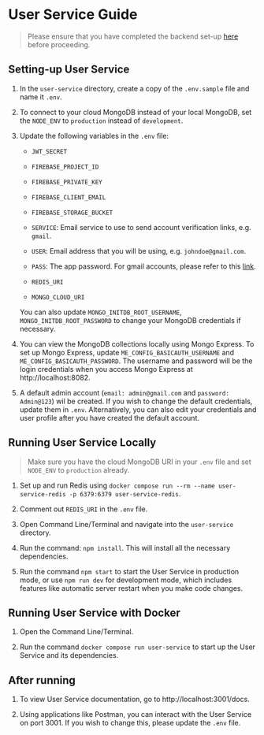 # User Service Guide

> Please ensure that you have completed the backend set-up [here](../README.md) before proceeding.

## Setting-up User Service

1. In the `user-service` directory, create a copy of the `.env.sample` file and name it `.env`.

2. To connect to your cloud MongoDB instead of your local MongoDB, set the `NODE_ENV` to `production` instead of `development`.

3. Update the following variables in the `.env` file:

   - `JWT_SECRET`

   - `FIREBASE_PROJECT_ID`

   - `FIREBASE_PRIVATE_KEY`

   - `FIREBASE_CLIENT_EMAIL`

   - `FIREBASE_STORAGE_BUCKET`

   - `SERVICE`: Email service to use to send account verification links, e.g. `gmail`.

   - `USER`: Email address that you will be using, e.g. `johndoe@gmail.com`.

   - `PASS`: The app password. For gmail accounts, please refer to this [link](https://support.google.com/accounts/answer/185833?hl=en).

   - `REDIS_URI`

   - `MONGO_CLOUD_URI`

   You can also update `MONGO_INITDB_ROOT_USERNAME`, `MONGO_INITDB_ROOT_PASSWORD` to change your MongoDB credentials if necessary.

4. You can view the MongoDB collections locally using Mongo Express. To set up Mongo Express, update `ME_CONFIG_BASICAUTH_USERNAME` and `ME_CONFIG_BASICAUTH_PASSWORD`. The username and password will be the login credentials when you access Mongo Express at http://localhost:8082.

5. A default admin account (`email: admin@gmail.com` and `password: Admin@123`) wil be created. If you wish to change the default credentials, update them in `.env`. Alternatively, you can also edit your credentials and user profile after you have created the default account.

## Running User Service Locally

> Make sure you have the cloud MongoDB URI in your `.env` file and set `NODE_ENV` to `production` already.

1. Set up and run Redis using `docker compose run --rm --name user-service-redis -p 6379:6379 user-service-redis`.

2. Comment out `REDIS_URI` in the `.env` file.

3. Open Command Line/Terminal and navigate into the `user-service` directory.

4. Run the command: `npm install`. This will install all the necessary dependencies.

5. Run the command `npm start` to start the User Service in production mode, or use `npm run dev` for development mode, which includes features like automatic server restart when you make code changes.

## Running User Service with Docker

1. Open the Command Line/Terminal.

2. Run the command `docker compose run user-service` to start up the User Service and its dependencies.

## After running

1. To view User Service documentation, go to http://localhost:3001/docs.

2. Using applications like Postman, you can interact with the User Service on port 3001. If you wish to change this, please update the `.env` file.
